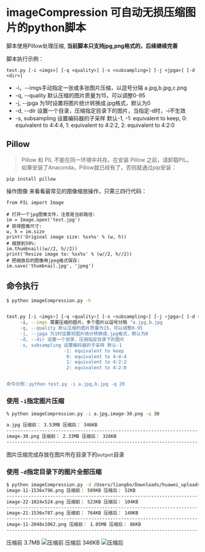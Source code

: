 # imageCompression 可自动无损压缩图片的python脚本
脚本使用Pillow处理压缩, **当前脚本只支持jpg,png格式的，后续继续完善**

脚本执行示例：
```
test.py [-i <imgs>] [-q <quality>] [-s <subsampling>] [-j <jpga>] [-d <dir>]
```
* -i，--imgs手动指定一张或多张图片压缩，以逗号分隔 a.jpg,b.jpg,c.png
* -q, --quality 默认压缩的图片质量为15，可以调整0-95
* -j, --jpga 为1时设置将图片统计转换成.jpg格式，默认为0
* -d, --dir 设置一个目录，压缩指定目录下的图片，当指定-d时，-i不生效
* -s, subsampling 设置编码器的子采样 默认-1, -1: equivalent to keep, 0: equivalent to 4:4:4, 1: equivalent to 4:2:2, 2: equivalent to 4:2:0

## Pillow
> Pillow 和 PIL 不能在同一环境中共存。在安装 Pillow 之前，请卸载PIL。
如果安装了Anaconda，Pillow就已经有了，否则就通过pip安装：

```
pip install pillow
```
操作图像
来看看最常见的图像缩放操作，只需三四行代码：
```
from PIL import Image

# 打开一个jpg图像文件，注意是当前路径:
im = Image.open('test.jpg')
# 获得图像尺寸:
w, h = im.size
print('Original image size: %sx%s' % (w, h))
# 缩放到50%:
im.thumbnail((w//2, h//2))
print('Resize image to: %sx%s' % (w//2, h//2))
# 把缩放后的图像用jpeg格式保存:
im.save('thumbnail.jpg', 'jpeg')
```
## 命令执行

```bash
$ python imageCompression.py -h


test.py [-i <imgs>] [-q <quality>] [-s <subsampling>] [-j <jpga>] [-d <dir>]
     -i, --imgs 需要压缩的图片，多个图片以逗号分隔 "a.jpg,b.jpg
     -q, --quality 默认压缩的图片质量为15，可以调整0-95 
     -j, --jpga 为1时设置将图片统计转换成.jpg格式，默认为0 
     -d, --dir 设置一个目录，压缩指定目录下的图片 
     -s, subsampling 设置编码器的子采样 默认-1 
                     -1: equivalent to keep 
                      0: equivalent to 4:4:4 
                      1: equivalent to 4:2:2 
                      2: equivalent to 4:2:0 


命令示例：python test.py -i a.jpg,b.jpg -q 20
```

### 使用 ```-i```指定图片压缩
```bash
% python imageCompression.py -i a.jpg,image-30.png -q 30 

a.jpg 压缩前： 3.53MB 压缩后： 346KB
----------------------------------------------------------------------
image-30.png 压缩前： 2.33MB 压缩后： 326KB
----------------------------------------------------------------------
```
图片压缩完成存放在图片所在目录下的```output```目录

### 使用 ```-d```指定目录下的图片全部压缩
```bash
$ python imageCompression.py -d /Users/liangbo/Downloads/huawei_uploads/uploads/2020
image-11-1536x796.png 压缩前： 589KB 压缩后： 52KB
----------------------------------------------------------------------
image-22-1024x524.png 压缩前： 523KB 压缩后： 104KB
----------------------------------------------------------------------
image-21-1536x787.png 压缩前： 764KB 压缩后： 140KB
----------------------------------------------------------------------
image-11-2048x1062.png 压缩前： 1.05MB 压缩后： 86KB
----------------------------------------------------------------------
```
压缩前 3.7MB
![压缩前](https://github.com/liangxiaobo/imageCompression/blob/master/%E5%8E%8B%E7%BC%A9%E5%89%8D.jpg)
压缩后 346KB
![压缩后](https://github.com/liangxiaobo/imageCompression/blob/master/%E5%8E%8B%E7%BC%A9%E5%90%8E.jpg)

